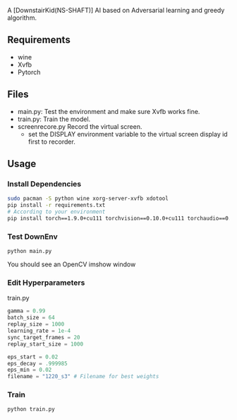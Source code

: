 A [DownstairKid(NS-SHAFT)] AI based on Adversarial learning and greedy algorithm.

## Requirements
* wine
* Xvfb
* Pytorch

## Files
* main.py: Test the environment and make sure Xvfb works fine.
* train.py: Train the model.
* screenrecore.py Record the virtual screen.
  * set the DISPLAY environment variable to the virtual screen display id first to recorder.

## Usage
### Install Dependencies
```bash
sudo pacman -S python wine xorg-server-xvfb xdotool
pip install -r requirements.txt
# According to your environment
pip install torch==1.9.0+cu111 torchvision==0.10.0+cu111 torchaudio==0.9.0 -f https://download.pytorch.org/whl/torch_stable.html
```
### Test DownEnv
```
python main.py
```
You should see an OpenCV imshow window

### Edit Hyperparameters
train.py
```python
gamma = 0.99
batch_size = 64
replay_size = 1000
learning_rate = 1e-4
sync_target_frames = 20
replay_start_size = 1000

eps_start = 0.02
eps_decay = .999985
eps_min = 0.02
filename = "1220_s3" # Filename for best weights
```
### Train
```bash
python train.py
